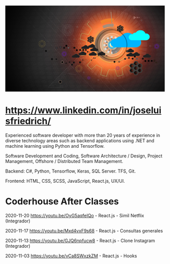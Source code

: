 ![José Luis Friedrich](background.jpg)

# https://www.linkedin.com/in/joseluisfriedrich/

Experienced software developer with more than 20 years of experience in diverse technology areas such as backend applications using .NET and machine learning using Python and Tensorflow.

Software Development and Coding, Software Architecture / Design, Project Management, Offshore / Distributed Team Management.

Backend: C#, Python, Tensorflow, Keras, SQL Server. TFS, Git.

Frontend: HTML, CSS, SCSS, JavaScript, React.js, UX/UI. 


# Coderhouse After Classes

2020-11-20 https://youtu.be/OyG5aqfeIQo - React.js - Simil Netflix (Integrador)

2020-11-17 https://youtu.be/Mxd4vxF9s68 - React.js - Consultas generales

2020-11-13 https://youtu.be/GJQ6npfucw8 - React.js - Clone Instagram (Integrador)

2020-11-03 https://youtu.be/vCa8SWxzkZM - React.js - Hooks
